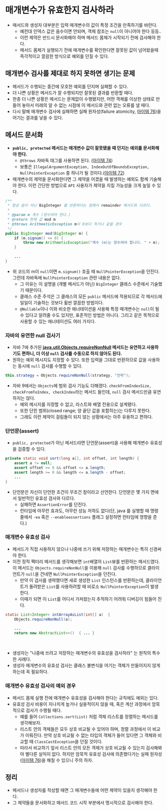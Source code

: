 # 매개변수가 유효한지 검사하라

* 매서드와 생성자 대부분은 입력 매개변수의 값이 특정 조건을 만족하기를 바란다.
  * 예컨대 인덱스 값은 음수이면 안되며, 객체 참조는 `null`이 아니어야 한다 등등..
  * 이런 제약은 반드시 문서화해야 하며 메서드 몸체가 시작되기 전에 검사해야 한다.
  * 메서드 몸체가 실행되기 전에 매개변수를 확인한다면 잘못된 값이 넘어왔을때 즉각적이고 깔끔한 방식으로 예외를 던질 수 있다.

## 매개변수 검사를 제대로 하지 못하면 생기는 문제

* 메서드가 수행되는 중간에 모호한 예외를 던지며 실패할 수 있다.
* 더 나쁜 상황은 메서드가 잘 수행되지만 잘못된 결과를 반환할 때다.
* 한층 더 나쁜 상황은 메서드는 문제없이 수행됐지만, 어떤 객체를 이상한 상태로 만들어 놓아서 미래의 알 수 없는 시점에 이 메서드와
 관련 없는 오류를 낼 때다.
* 다시 말해 매개변수 검사에 실패하면 실패 원자성(failure atomicity, [아이템 76](https://github.com/parkhanbeen/study/blob/master/effective-java/10%EC%9E%A5/76.%EA%B0%80%EB%8A%A5%ED%95%9C%20%ED%95%9C%20%EC%8B%A4%ED%8C%A8%20%EC%9B%90%EC%9E%90%EC%A0%81%EC%9C%BC%EB%A1%9C%20%EB%A7%8C%EB%93%A4%EB%9D%BC.md#%EA%B0%80%EB%8A%A5%ED%95%9C-%ED%95%9C-%EC%8B%A4%ED%8C%A8-%EC%9B%90%EC%9E%90%EC%A0%81%EC%9C%BC%EB%A1%9C-%EB%A7%8C%EB%93%A4%EB%9D%BC))을 어기는 결과를 낳을 수 있다.

## 메서드 문서화

* **`public, protected` 메서드는 매개변수 값이 잘못됐을 때 던지는 예외를 문서화해야 한다.**
  * `@throws` 자바독 태그를 사용하면 된다. ([아이템 74](https://github.com/parkhanbeen/study/blob/master/effective-java/10%EC%9E%A5/74.%EB%A9%94%EC%84%9C%EB%93%9C%EA%B0%80%20%EB%8D%98%EC%A7%80%EB%8A%94%20%EB%AA%A8%EB%93%A0%20%EC%98%88%EC%99%B8%EB%A5%BC%20%EB%AC%B8%EC%84%9C%ED%99%94%ED%95%98%EB%9D%BC.md))
  * 보통은 `IllegalArgumentException, IndexOutOfBoundsException, NullPointerException` 중 하나가 될 것이다.([아이템 72](https://github.com/parkhanbeen/study/blob/master/effective-java/10%EC%9E%A5/72.%ED%91%9C%EC%A4%80%20%EC%98%88%EC%99%B8%EB%A5%BC%20%EC%82%AC%EC%9A%A9%ED%95%98%EB%9D%BC.md))
* 매개변수의 제약을 문서화한다면 그 제약을 어겼을 때 발생하는 예외도 함께 기술해야 한다. 이런 간단한 방법으로 `API` 사용자가 제약을 지킬 가능성을
  크게 높일 수 있다.

```java
/**
 * 항상 음이 아닌 BigInteger 를 반환하다는 점에서 remainder 메서드와 다르다.
 * 
 * @param m 계수 (양수여야 한다.)
 * @return 현재 값 mod m
 * @throws ArithmeticException m이 0보다 작거나 같을 경우
 */
public BigInteger mod(BigInteger m) {
    if (m.signum() <= 0) {
        throw new ArithmeticException("계수 (m)는 양수여야 합니다. " + m);
    }
    
    ...
}
```

* 위 코드의 m이 `null`이면 `m.signum()` 호출 때 `NullPointerException`을 던진다. 그런데 자바독에 `NullPointerException` 관련 내용은
  없다.
  * 그 이유는 이 설명을 (개별 메서드가 아닌) `BigInteger` 클래스 수준에서 기술했기 때문이다.
  * 클래스 수준 주석은 그 클래스의 모든 `public` 메서드에 적용되므로 각 메서드에 일일이 기술하는 것보다 휠씬 깔끔한 방법이다.
  * `@Nullable`이나 이와 비슷한 애너테이션을 사용해 특정 매개변수는 `null`이 될 수 있다고 알려줄 수도 있지만, 표준적인 방법은 아니다.
   그리고 같은 목적으로 사용할 수 있는 애너테이션도 여러 가지다.

### 자바의 유연한 null 검사기

* 자바 7에 추가된 **[java.util.Objects.requireNonNull](https://docs.oracle.com/javase/8/docs/api/java/util/Objects.html#requireNonNull-T-) 메서드는
  유연하고 사용하기도 편하니, 더 이상 `null` 검사를 수동으로 하지 않아도 된다.**
* 원하는 예외 메시지도 지정할 수 있다. 또한 입력을 그대로 반환하므로 값을 사용하는 동시에 `null` 검사를 수행할 수 있다.

```java
this.strategy = Objects.requireNonNull(strategy, "전략");
```

* 자바 9에서는 `Objects`에 범위 검사 기능도 더해졌다. `checkFromIndexSize, checkFromToIndex, checkIndex`라는 메서드 들인데,
 `null` 검사 메서드만큼 유연하지는 않다. 
  * 예외 메시지를 지정할 수 없고, 라스트와 배열 전용으로 설계됐다. 
  * 또한 단힌 범위(closed range; 양 끝단 값을 포함하는)는 다루지 못한다.
  * 그래도 이런 제약이 걸림돌이 되지 않는 상황에서는 아주 유용하고 편하다.

### 단언문(assert)

* `public, protected`가 아닌 메서드라면 단언문(assert)을 사용해 매개변수 유효성을 검증할 수 있다.

```java
private static void sort(long a[], int offset, int length) {
    assert a != null;
    assert offset >= 0 && offset <= a.length;
    assert length >= 0 && length <= a.length - offset;
    ...
}
```

* 단언문은 자신이 단언한 조건이 무조건 참이라고 선언한다. 단언문은 몇 가지 면에서 일반적인 유효성 검사와 다르다.
  * 실패하면 `AssertionError`를 던진다.
  * 런타임에 아무런 효과도, 아무런 성능 저하도 없다(단, java 를 실행할 때 명령줄에서 `-ea` 혹은 `--enableassertions` 플래그 설정하면 런타임에 영향을 준다.)

### 매개변수 유효성 검사

* 메서드가 직접 사용하지 않으나 나중에 쓰기 위해 저장하는 매개변수는 특히 신경써야 한다.
* 이전 정적 팩터리 메서드를 생각해보면 `int`배열의 `List`뷰를 반환하는 메서드였다. 이 메서드는 `Objects.requireNonNull`을 이용해 `null` 검사를 수행하므로
  클라이언트가 `null`을 건네면 `NullPointerException`을 던진다.
  * 만약 이 검사를 생략했다면 새로 생성한 `List` 인스턴스를 반환하는데, 클라이언트가 돌려받은 `List`를 사용하려할 때 비로소 `NullPointerException`이 발생한다.
  * 이때가 되면 이 `List`를 어디서 가져왔는지 추적하기 어려워 디버깅이 힘들어 진다.
```java
static List<Integer> intArrayAsList(int[] a)  {
    Objects.requireNonNull(a);
    
    ...
    return new AbstractList<>()  { ... }
```

<br>

* 생성자는 "나중에 쓰려고 저장하는 매개변수의 유효성을 검사하라" 는 원칙의 특수한 사례다. <br>
* 생성자 매개변수의 유효성 검사는 클래스 불변식을 어기는 객체가 만들어지지 않게 하는데 꼭 필요하다.

### 매개변수 유효성 검사의 예외 경우

* 메서드 몸체 실행 전에 매개변수 유효성을 검사해야 한다는 규칙에도 예외는 있다.
* 유효성 검사 비용이 지나치게 높거나 실용적이지 않을 때, 혹은 계산 과정에서 암묵적으로 검사가 수행될 때다.
  * 예를 들어 `Collections.sort(List)` 처럼 객체 리스트를 정렬하는 메서드를 생각해보자.
  * 리스트 안의 객체들은 모두 상호 비교될 수 있어야 하며, 정렬 과정에서 이 비교가 이뤄진다. 만약 상호 비교될 수 없는 타입의 객체가 들어 있다면
   그 객체와 비교할 때 `ClassCastException`을 던질 것이다. 
  * 따라서 비교하기 앞서 리스트 안의 모든 객체가 상호 비교될 수 있는지 검사해봐야 별다른 실익이 없다. 하지만 암묵적 유효성 검사에
   의존했다가는 실패 원자성([아이템 76](https://github.com/parkhanbeen/study/blob/master/effective-java/10%EC%9E%A5/76.%EA%B0%80%EB%8A%A5%ED%95%9C%20%ED%95%9C%20%EC%8B%A4%ED%8C%A8%20%EC%9B%90%EC%9E%90%EC%A0%81%EC%9C%BC%EB%A1%9C%20%EB%A7%8C%EB%93%A4%EB%9D%BC.md#%EA%B0%80%EB%8A%A5%ED%95%9C-%ED%95%9C-%EC%8B%A4%ED%8C%A8-%EC%9B%90%EC%9E%90%EC%A0%81%EC%9C%BC%EB%A1%9C-%EB%A7%8C%EB%93%A4%EB%9D%BC))을 해칠 수 있으니 주의 하자.

## 정리

* 메서드나 생성자를 작성할 때면 그 매개변수들에 어떤 제약이 있을지 생각해야 한다.
* 그 제약들을 문서화하고 메서드 코드 시작 부분에서 명시적으로 검사해야 한다.
